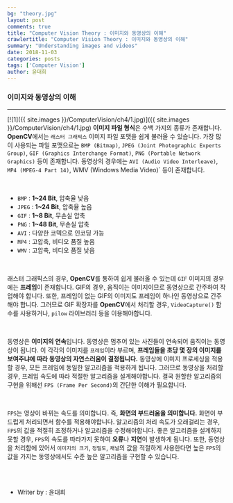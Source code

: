 ```yaml
---
bg: "theory.jpg"
layout: post
comments: true
title: "Computer Vision Theory : 이미지와 동영상의 이해"
crawlertitle: "Computer Vision Theory : 이미지와 동영상의 이해"
summary: "Understanding images and videos"
date: 2018-11-03
categories: posts
tags: ['Computer Vision']
author: 윤대희
---
```


### 이미지와 동영상의 이해 ###
----------
[![1]({{ site.images }}/ComputerVision/ch4/1.jpg)]({{ site.images }}/ComputerVision/ch4/1.jpg)
**이미지 파일 형식**은 수백 가지의 종류가 존재합니다. **OpenCV**에서는 `래스터 그래픽스` 이미지 파일 포맷을 쉽게 불러올 수 있습니다.
가장 많이 사용되는 파일 포맷으로는 `BMP (Bitmap)`, `JPEG (Joint Photographic Experts Group)`, `GIF (Graphics Interchange Format)`, `PNG (Portable Network Graphics)` 등이 존재합니다. 동영상의 경우에는 `AVI (Audio Video Interleave)`, `MP4 (MPEG-4 Part 14)`, WMV (Windows Media Video)` 등이 존재합니다.

<br>

* `BMP` : **1~24 Bit**, 압축율 낮음
* `JPEG` : **1~24 Bit**, 압축율 높음
* `GIF` : **1~8 Bit**, 무손실 압축
* `PNG` : **1~48 Bit**, 무손실 압축
* `AVI` : 다양한 코덱으로 인코딩 가능
* `MP4` : 고압축, 비디오 품질 높음
* `WMV` : 고압축, 비디오 품질 낮음
 
<br>

래스터 그래픽스의 경우, **OpenCV**를 통하여 쉽게 불러올 수 있는데 `GIF` 이미지의 경우에는 **프레임**이 존재합니다. GIF의 경우, 움직이는 이미지이므로 동영상으로 간주하여 작업해야 합니다. 또한, 프레임이 없는 GIF의 이미지도 프레임이 하나인 동영상으로 간주해야 합니다. 그러므로 GIF 확장자를 **OpenCV**에서 처리할 경우, `VideoCapture()` 함수를 사용하거나, `pilow` 라이브러리 등을 이용해야합니다.

<br>

동영상은 **이미지의 연속**입니다. 동영상은 멈추어 있는 사진들이 연속되어 움직이는 동영상이 됩니다. 이 각각의 이미지를 `프레임`이라 부르며, **프레임들을 초당 몇 장의 이미지를 보여주냐에 따라 동영상의 자연스러움이 결정됩니다.** 동영상에 이미지 프로세싱을 적용할 경우, 모든 프레임에 동일한 알고리즘을 적용하게 됩니다. 그러므로 동영상을 처리할 경우, 프레임 속도에 따라 적절한 알고리즘을 설계해야합니다. 결국 원할한 알고리즘의 구현을 위해선 `FPS (Frame Per Second)`의 간단한 이해가 필요합니다. 

<br>

`FPS`는 영상이 바뀌는 속도를 의미합니다. 즉, **화면의 부드러움을 의미합니다.** 화면이 부드럽게 처리되면서 함수를 적용해야합니다. 알고리즘의 처리 속도가 오래걸리는 경우, `FPS`의 값을 적절히 조정하거나 알고리즘을 수정해야합니다. 좋은 알고리즘을 설계하지 못할 경우, `FPS`의 속도를 따라가지 못하여 **오류**나 **지연**이 발생하게 됩니다. 또한, 동영상을 처리함에 있어서 `이미지의 크기`, `정밀도`, `채널`의 값을 적절하게 사용한다면 높은 `FPS`의 값을 가지는 동영상에서도 수준 높은 알고리즘을 구현할 수 있습니다. 




<br>
<br>

* Writer by : 윤대희

<br>

